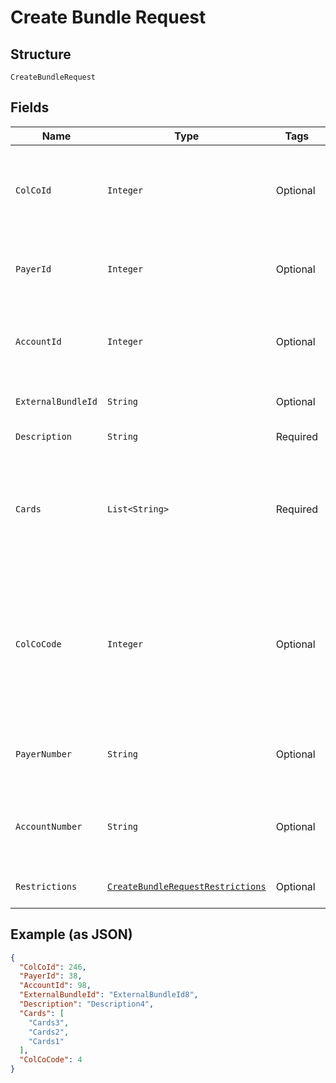 
# Create Bundle Request

## Structure

`CreateBundleRequest`

## Fields

| Name | Type | Tags | Description | Getter | Setter |
|  --- | --- | --- | --- | --- | --- |
| `ColCoId` | `Integer` | Optional | Collecting Company Id  of the selected payer.<br>Optional if ColCoCode is passed else Mandatory.<br>Example:<br>1-Philippines<br>5-UK | Integer getColCoId() | setColCoId(Integer colCoId) |
| `PayerId` | `Integer` | Optional | Payer Id of the selected payer.<br>Optional if PayerNumber is passed else Mandatory<br>Example: 123456 | Integer getPayerId() | setPayerId(Integer payerId) |
| `AccountId` | `Integer` | Optional | Account ID of the customer.<br>Either AccountId or AccountNumber or both must be passed.<br>Example: 123456 | Integer getAccountId() | setAccountId(Integer accountId) |
| `ExternalBundleId` | `String` | Optional | Identifier of the bundle in external system.<br>Optional. | String getExternalBundleId() | setExternalBundleId(String externalBundleId) |
| `Description` | `String` | Required | A bundle description.<br>Optional. | String getDescription() | setDescription(String description) |
| `Cards` | `List<String>` | Required | List of Card PANs to be added in the bundle.<br>Mandatory.<br>Example: 7002051006629890645<br>When PAN matches with multiple cards, the restriction will be applied on the latest issued card. | List<String> getCards() | setCards(List<String> cards) |
| `ColCoCode` | `Integer` | Optional | Collecting Company Code (Shell Code) of the selected payer.<br>Mandatory for serviced OUs such as Romania, Latvia, Lithuania, Estonia, Ukraine etc. It is optional for other countries if ColCoID is provided.<br>Example:<br>86-Philippines<br>5-UK | Integer getColCoCode() | setColCoCode(Integer colCoCode) |
| `PayerNumber` | `String` | Optional | Payer Number (Ex: GB000000123) of the selected payer.<br>Optional if PayerId is passed else Mandatory | String getPayerNumber() | setPayerNumber(String payerNumber) |
| `AccountNumber` | `String` | Optional | Account Number of the customer.<br>Either AccountId or AccountNumber or both must be passed.<br>Example: GB000000123 | String getAccountNumber() | setAccountNumber(String accountNumber) |
| `Restrictions` | [`CreateBundleRequestRestrictions`](../../doc/models/create-bundle-request-restrictions.md) | Optional | Restrictions to be applied on the bundle.<br>Mandatory | CreateBundleRequestRestrictions getRestrictions() | setRestrictions(CreateBundleRequestRestrictions restrictions) |

## Example (as JSON)

```json
{
  "ColCoId": 246,
  "PayerId": 38,
  "AccountId": 98,
  "ExternalBundleId": "ExternalBundleId8",
  "Description": "Description4",
  "Cards": [
    "Cards3",
    "Cards2",
    "Cards1"
  ],
  "ColCoCode": 4
}
```

